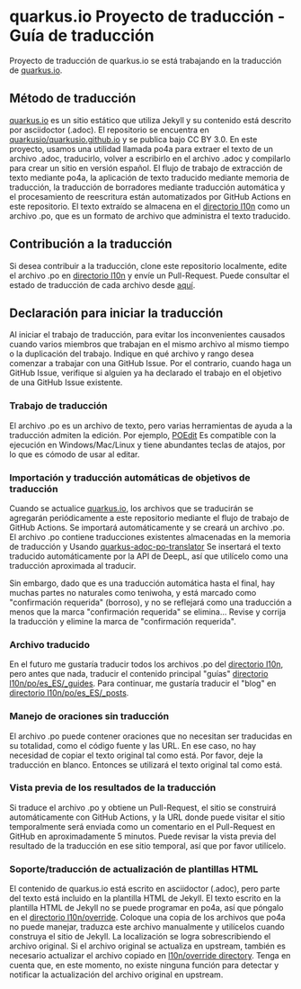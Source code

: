 # quarkus.io Proyecto de traducción - Guía de traducción

Proyecto de traducción de quarkus.io se está trabajando en la traducción de [quarkus.io](https://quarkus.io).

## Método de traducción

[quarkus.io](https://quarkus.io) es un sitio estático que utiliza Jekyll y su contenido está descrito por asciidoctor (.adoc).
El repositorio se encuentra en [quarkusio/quarkusio.github.io](https://github.com/quarkusio/quarkusio.github.io) y se publica bajo CC BY 3.0.
En este proyecto, usamos una utilidad llamada po4a para extraer el texto de un archivo .adoc, traducirlo, volver a escribirlo en el archivo .adoc y compilarlo para crear un sitio en versión español.
El flujo de trabajo de extracción de texto mediante po4a, la aplicación de texto traducido mediante memoria de traducción, la traducción de borradores mediante traducción automática y el procesamiento de reescritura están automatizados por GitHub Actions en este repositorio.
El texto extraído se almacena en el [directorio l10n](l10n) como un archivo .po, que es un formato de archivo que administra el texto traducido.

## Contribución a la traducción

Si desea contribuir a la traducción, clone este repositorio localmente, edite el archivo .po en [directorio l10n](l10n) y envíe un Pull-Request.
Puede consultar el estado de traducción de cada archivo desde [aquí](l10n/stats/translation.csv).

## Declaración para iniciar la traducción

Al iniciar el trabajo de traducción, para evitar los inconvenientes causados cuando varios miembros que trabajan en el mismo archivo al mismo tiempo o la duplicación del trabajo.
Indique en qué archivo y rango desea comenzar a trabajar con una GitHub Issue.
Por el contrario, cuando haga un GitHub Issue, verifique si alguien ya ha declarado el trabajo en el objetivo de una GitHub Issue existente.

### Trabajo de traducción

El archivo .po es un archivo de texto, pero varias herramientas de ayuda a la traducción admiten la edición. Por ejemplo, [POEdit](https://poedit.net/)
Es compatible con la ejecución en Windows/Mac/Linux y tiene abundantes teclas de atajos, por lo que es cómodo de usar al editar.

### Importación y traducción automáticas de objetivos de traducción

Cuando se actualice [quarkus.io](https://quarkus.io), los archivos que se traducirán se agregarán periódicamente a este repositorio mediante el flujo de trabajo de GitHub Actions.
Se importará automáticamente y se creará un archivo .po. El archivo .po contiene traducciones existentes almacenadas en la memoria de traducción y
Usando [quarkus-adoc-po-translator](https://github.com/doc-l10n-kit/quarkus-adoc-po-translator)
Se insertará el texto traducido automáticamente por la API de DeepL, así que utilícelo como una traducción aproximada al traducir.

Sin embargo, dado que es una traducción automática hasta el final, hay muchas partes no naturales como teniwoha, y está marcado como "confirmación requerida" (borroso), y no se reflejará como una traducción a menos que la marca "confirmación requerida" se elimina...
Revise y corrija la traducción y elimine la marca de "confirmación requerida".

### Archivo traducido

En el futuro me gustaría traducir todos los archivos .po del [directorio l10n](l10n), pero antes que nada, traducir el contenido principal "guías" [directorio l10n/po/es_ES/_guides](l10n/po/es_ES/_guides).
Para continuar, me gustaría traducir el "blog" en [directorio l10n/po/es_ES/_posts](l10n/po/es_ES/_posts).

### Manejo de oraciones sin traducción

El archivo .po puede contener oraciones que no necesitan ser traducidas en su totalidad, como el código fuente y las URL.
En ese caso, no hay necesidad de copiar el texto original tal como está. Por favor, deje la traducción en blanco. Entonces se utilizará el texto original tal como está.

### Vista previa de los resultados de la traducción

Si traduce el archivo .po y obtiene un Pull-Request, el sitio se construirá automáticamente con GitHub Actions, y la URL donde puede visitar el sitio temporalmente será enviada como un comentario en el Pull-Request en GitHub en aproximadamente 5 minutos.
Puede revisar la vista previa del resultado de la traducción en ese sitio temporal, así que por favor utilícelo.

### Soporte/traducción de actualización de plantillas HTML

El contenido de quarkus.io está escrito en asciidoctor (.adoc), pero parte del texto está incluido en la plantilla HTML de Jekyll.
El texto escrito en la plantilla HTML de Jekyll no se puede programar en po4a, así que póngalo en el [directorio l10n/override](l10n/override).
Coloque una copia de los archivos que po4a no puede manejar, traduzca este archivo manualmente y utilícelos cuando construya el sitio de Jekyll.
La localización se logra sobrescribiendo el archivo original.
Si el archivo original se actualiza en upstream, también es necesario actualizar el archivo copiado en [l10n/override directory](l10n/override).
Tenga en cuenta que, en este momento, no existe ninguna función para detectar y notificar la actualización del archivo original en upstream.
